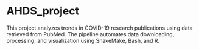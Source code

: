 # AHDS_project

This project analyzes trends in COVID-19 research publications using data retrieved from PubMed. The pipeline automates data downloading, processing, and visualization using SnakeMake, Bash, and R.


